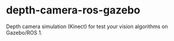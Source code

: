# depth-camera-ros-gazebo
Depth camera simulation (Kinect) for test your vision algorithms on Gazebo/ROS 1.
